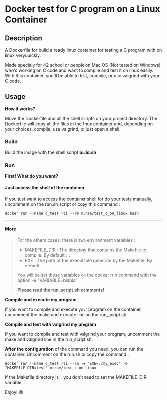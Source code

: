 # Docker test for C program on a Linux Container

## Description
A Dockerfile for build a ready linux container for testing a C program with on linux veryquickly.

Made specialy for 42 school or people on Mac OS (Not tested on Windows) who's working on C code and want to compile and test it on linux easily. With this container, you'll be able to test, compile, or use valgrind with your C code.

## Usage

**How it works?**

Move the Dockerfile and all the shell scripts on your project directory. The Dockerfile will copy all the files in the linux container and, depending on your choices, compile, use valgrind, or just open a shell.

### Build

Build the image with the shell script **build.sh**

### Run

**First! What do you want?**

#### Just access the shell of the container

If you just want to access the container shell for do your tests manually, uncomment on the run.sh script or copy this command :

`docker run --name c_test -ti --rm nirae/test_c_on_linux bash`

******************************

#### More

> For the others cases, there is two environment variables :
>
> * MAKEFILE_DIR : The directory that contains the Makefile to compile. By default : `.`
> * EXE : The path of the executable generate by the Makefile. By default : `.`
>
> You will be set these variables on the docker run command with the option -e "VARIABLE=blabla"
>
> **Please read the run_script.sh comments!**

**Compile and execute my program**

If you want to compile and execute your program on the container, uncomment the make and execute line on the run_script.sh.

**Compile and test with valgrind my program**

If you want to compile and test with valgrind your program, uncomment the make and valgrind line in the run_script.sh. 

**After the configuration** of the command you need, you can run the container. Uncomment on the run.sh or copy the command :

`docker run --name c_test -ti --rm -e "EXE=./my_exec" -e "MAKEFILE_DIR=test" nirae/test_c_on_linux`

If the Makefile directory is `.` you don't need to set the MAKEFILE_DIR variable.

Enjoy! :smile:
